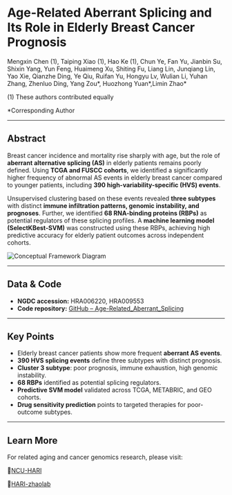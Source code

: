 # Age-Related Aberrant Splicing and Its Role in Elderly Breast Cancer Prognosis

Mengxin Chen (1), Taiping Xiao (1), Hao Ke (1), Chun Ye, Fan Yu, Jianbin Su, Shixin Yang, Yun Feng, Huaimeng Xu, Shiting Fu, Liang Lin, Junqiang Lin, Yao Xie, Qianzhe Ding, Ye Qiu, Ruifan Yu, Hongyu Lv, Wulian Li, Yuhan Zhang, Zhenluo Ding, Yang Zou*, Huozhong Yuan*,Limin Zhao*

(1) These authors contributed equally

*Corresponding Author

------

## Abstract

Breast cancer incidence and mortality rise sharply with age, but the role of **aberrant alternative splicing (AS)** in elderly patients remains poorly defined. Using **TCGA and FUSCC cohorts**, we identified a significantly higher frequency of abnormal AS events in elderly breast cancer compared to younger patients, including **390 high-variability-specific (HVS) events**.

Unsupervised clustering based on these events revealed **three subtypes** with distinct **immune infiltration patterns, genomic instability, and prognoses**. Further, we identified **68 RNA-binding proteins (RBPs)** as potential regulators of these splicing profiles. A **machine learning model (SelectKBest-SVM)** was constructed using these RBPs, achieving high predictive accuracy for elderly patient outcomes across independent cohorts.

![Conceptual Framework Diagram](./Conceptual_Framework_Diagram.png)

------

## Data & Code

- **NGDC accession:** HRA006220, HRA009553
- **Code repository:** [GitHub – Age-Related_Aberrant_Splicing](https://github.com/HARI-Zhaolab/Age-Related_Aberrant_Splicing)

------

## Key Points

- Elderly breast cancer patients show more frequent **aberrant AS events**.
- **390 HVS splicing events** define three subtypes with distinct prognosis.
- **Cluster 3 subtype**: poor prognosis, immune exhaustion, high genomic instability.
- **68 RBPs** identified as potential splicing regulators.
- **Predictive SVM model** validated across TCGA, METABRIC, and GEO cohorts.
- **Drug sensitivity prediction** points to targeted therapies for poor-outcome subtypes.

------

## Learn More

For related aging and cancer genomics research, please visit:

🔗[NCU-HARI](https://aging.ncu.edu.cn/)

🔗[HARI-zhaolab](https://zhaoliminlab.cn/)

